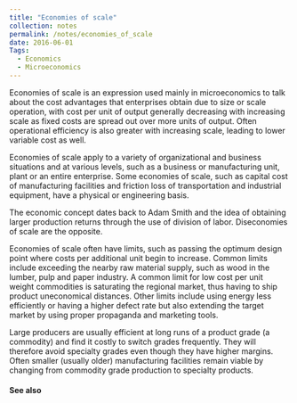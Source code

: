 ```yaml
---
title: "Economies of scale"
collection: notes
permalink: /notes/economies_of_scale
date: 2016-06-01
Tags:
  - Economics
  - Microeconomics
---
```


Economies of scale is an expression used mainly in microeconomics to talk about the cost advantages that enterprises obtain due to size or scale operation, with cost per unit of output generally decreasing with increasing scale as fixed costs are spread out over more units of output.
Often operational efficiency is also greater with increasing scale, leading to lower variable cost as well.

Economies of scale apply to a variety of organizational and business situations and at various levels, such as a business or manufacturing unit, plant or an entire enterprise. 
Some economies of scale, such as capital cost of manufacturing facilities and friction loss of transportation and industrial equipment, have a physical or engineering basis.

The economic concept dates back to Adam Smith and the idea of obtaining larger production returns through the use of division of labor. Diseconomies of scale are the opposite.

Economies of scale often have limits, such as passing the optimum design point where costs per additional unit begin to increase. Common limits include exceeding the nearby raw material supply, such as wood in the lumber, pulp and paper industry. A common limit for low cost per unit weight commodities is saturating the regional market, thus having to ship product uneconomical distances. Other limits include using energy less efficiently or having a higher defect rate but also extending the target market by using proper propaganda and marketing tools.

Large producers are usually efficient at long runs of a product grade (a commodity) and find it costly to switch grades frequently. They will therefore avoid specialty grades even though they have higher margins. Often smaller (usually older) manufacturing facilities remain viable by changing from commodity grade production to specialty products.


#### See also









